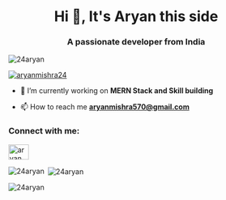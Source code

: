 <h1 align="center">Hi 👋, It's Aryan this side</h1>
<h3 align="center">A passionate developer from India</h3>

<p align="left"> <img src="https://komarev.com/ghpvc/?username=24aryan&label=Profile%20views&color=0e75b6&style=flat" alt="24aryan" /> </p>

<p align="left"> <a href="www.linkedin.com/in/mishra-aryan24" target="blank"><img src="https://www.linkedin.com/feed/?doFeedRefresh=true&nis=true&lipi=urn%3Ali%3Apage%3Ad_flagship3_feed%3B%2BQlERTH0Ti%2Bn9YgtsKF2OQ%3D%3D" alt="aryanmishra24" /></a> </p>

- 🔭 I’m currently working on **MERN Stack and Skill building**
  
- 📫 How to reach me **aryanmishra570@gmail.com**

<h3 align="left">Connect with me:</h3>
<p align="left">
<a href="https://twitter.com/aryanmishra24" target="blank"><img align="center" src="https://raw.githubusercontent.com/rahuldkjain/github-profile-readme-generator/master/src/images/icons/Social/twitter.svg" alt="aryanmishra24" height="30" width="40" /></a>
</p>

<p><img align="left" src="https://github-readme-stats.vercel.app/api/top-langs?username=24aryan&show_icons=true&locale=en&layout=compact" alt="24aryan" /></p>

<p>&nbsp;<img align="center" src="https://github-readme-stats.vercel.app/api?username=24aryan&show_icons=true&locale=en" alt="24aryan" /></p>

<p><img align="center" src="https://github-readme-streak-stats.herokuapp.com/?user=24aryan&" alt="24aryan" /></p>

